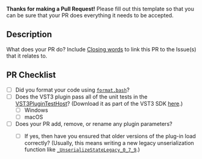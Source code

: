 **Thanks for making a Pull Request!**
Please fill out this template so that you can be sure that your PR does everything it needs to be accepted.

## Description
What does your PR do?
Include [Closing words](https://docs.github.com/en/issues/tracking-your-work-with-issues/using-issues/linking-a-pull-request-to-an-issue) to link this PR to the Issue(s) that it relates to.

## PR Checklist
- [ ] Did you format your code using [`format.bash`](https://github.com/sdatkinson/NeuralAmpModelerPlugin/blob/main/format.bash)?
- [ ] Does the VST3 plugin pass all of the unit tests in the [VST3PluginTestHost](https://steinbergmedia.github.io/vst3_dev_portal/pages/What+is+the+VST+3+SDK/Plug-in+Test+Host.html)? (Download it as part of the VST3 SDK [here](https://www.steinberg.net/developers/).)
  - [ ] Windows
  - [ ] macOS
- [ ] Does your PR add, remove, or rename any plugin parameters?
  - [ ] If yes, then have you ensured that older versions of the plug-in load correctly? (Usually, this means writing a new legacy unserialization function like [`_UnserializeStateLegacy_0_7_9`](https://github.com/sdatkinson/NeuralAmpModelerPlugin/blob/f755918e3f325f28658700ca954f8a47ec58d021/NeuralAmpModeler/NeuralAmpModeler.cpp#L823).)
  
